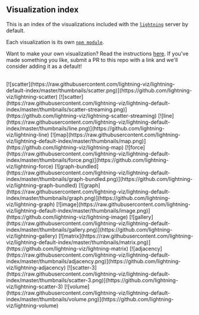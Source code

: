 Visualization index
-------------------
This is an index of the visualizations included with the [`lightning`](http://github.com/lightning-viz/lightning) server by default. 

Each visualization is its own [`npm module`](https://www.npmjs.com/search?q=lightning-visualization). 

Want to make your own visualization? Read the instructions [here](). If you've made something you like, submit a PR to this repo with a link and we'll consider adding it as a default!

<br>
[![scatter](https://raw.githubusercontent.com/lightning-viz/lightning-default-index/master/thumbnails/scatter.png)](https://github.com/lightning-viz/lightning-scatter)
[![scatter](https://raw.githubusercontent.com/lightning-viz/lightning-default-index/master/thumbnails/scatter-streaming.png)](https://github.com/lightning-viz/lightning-scatter-streaming)
[![line](https://raw.githubusercontent.com/lightning-viz/lightning-default-index/master/thumbnails/line.png)](https://github.com/lightning-viz/lightning-line)
[![map](https://raw.githubusercontent.com/lightning-viz/lightning-default-index/master/thumbnails/map.png)](https://github.com/lightning-viz/lightning-map)
[![force](https://raw.githubusercontent.com/lightning-viz/lightning-default-index/master/thumbnails/force.png)](https://github.com/lightning-viz/lightning-force)
[![graph-bundled](https://raw.githubusercontent.com/lightning-viz/lightning-default-index/master/thumbnails/graph-bundled.png)](https://github.com/lightning-viz/lightning-graph-bundled)
[![graph](https://raw.githubusercontent.com/lightning-viz/lightning-default-index/master/thumbnails/graph.png)](https://github.com/lightning-viz/lightning-graph)
[![image](https://raw.githubusercontent.com/lightning-viz/lightning-default-index/master/thumbnails/image.png)](https://github.com/lightning-viz/lightning-image)
[![gallery](https://raw.githubusercontent.com/lightning-viz/lightning-default-index/master/thumbnails/gallery.png)](https://github.com/lightning-viz/lightning-gallery)
[![matrix](https://raw.githubusercontent.com/lightning-viz/lightning-default-index/master/thumbnails/matrix.png)](https://github.com/lightning-viz/lightning-matrix)
[![adjacency](https://raw.githubusercontent.com/lightning-viz/lightning-default-index/master/thumbnails/adjacency.png)](https://github.com/lightning-viz/lightning-adjacency)
[![scatter-3](https://raw.githubusercontent.com/lightning-viz/lightning-default-index/master/thumbnails/scatter-3.png)](https://github.com/lightning-viz/lightning-scatter-3)
[![volume](https://raw.githubusercontent.com/lightning-viz/lightning-default-index/master/thumbnails/volume.png)](https://github.com/lightning-viz/lightning-volume)
